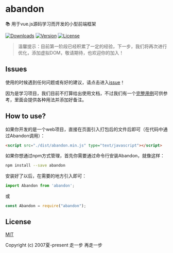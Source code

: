 # abandon
📚 用于vue.js源码学习而开发的小型前端框架

<a href="https://yelloxing.github.io/npm-downloads/?interval=7&packages=abandon"><img src="https://img.shields.io/npm/dm/abandon.svg" alt="Downloads"></a>
<a href="https://www.npmjs.com/package/abandon"><img src="https://img.shields.io/npm/v/abandon.svg" alt="Version"></a>
<a href="https://github.com/yelloxing/abandon/blob/master/LICENSE"><img src="https://img.shields.io/npm/l/abandon.svg" alt="License"></a>

> 温馨提示：目前第一阶段已经积累了一定的经验，下一步，我们将再次进行优化，添加虚拟DOM，敬请期待，也欢迎你的加入！

## Issues
使用的时候遇到任何问题或有好的建议，请点击进入[issue](https://github.com/yelloxing/abandon/issues)！

因为是学习项目，我们目前不打算给出使用文档，不过我们有一个[完整用例](https://github.com/yelloxing/abandon/tree/master/demo)可供参考，里面会提供各种用法并添加好备注。

## How to use?
如果你开发的是一个web项目，直接在页面引入打包后的文件后即可（在代码中通过Abandon调用）：

```html
<script src="./dist/abandon.min.js" type="text/javascript"></script>
```

如果你想通过npm方式管理，首先你需要通过命令行安装Abandon，就像这样：

```bash
npm install --save abandon
```

安装好了以后，在需要的地方引入即可：

```js
import Abandon from 'abandon';
```

或

```js
const Abandon = require("abandon");
```

## License

[MIT](https://github.com/yelloxing/abandon/blob/master/LICENSE)

Copyright (c) 2007夏-present 走一步 再走一步
